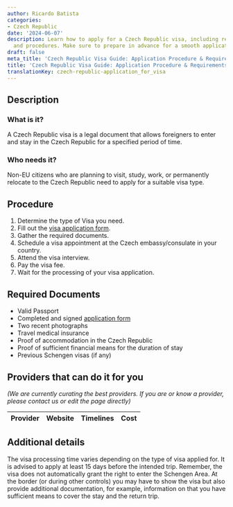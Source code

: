 ```yaml
---
author: Ricardo Batista
categories:
- Czech Republic
date: '2024-06-07'
description: Learn how to apply for a Czech Republic visa, including required documents
  and procedures. Make sure to prepare in advance for a smooth application process.
draft: false
meta_title: 'Czech Republic Visa Guide: Application Procedure & Requirements'
title: 'Czech Republic Visa Guide: Application Procedure & Requirements'
translationKey: czech-republic-application_for_visa
---
```



## Description
### What is it?
A Czech Republic visa is a legal document that allows foreigners to enter and stay in the Czech Republic for a specified period of time.
### Who needs it?
Non-EU citizens who are planning to visit, study, work, or permanently relocate to the Czech Republic need to apply for a suitable visa type.

## Procedure
1. Determine the type of Visa you need.
2. Fill out the [visa application form](https://www.mzv.cz/jnp/en/information_for_aliens/general_visa_information/long_stay_visa/index.html).
3. Gather the required documents.
4. Schedule a visa appointment at the Czech embassy/consulate in your country.
5. Attend the visa interview.
6. Pay the visa fee.
7. Wait for the processing of your visa application. 

## Required Documents
- Valid Passport
- Completed and signed [application form](https://www.mzv.cz/jnp/en/information_for_aliens/general_visa_information/long_stay_visa/index.html)
- Two recent photographs
- Travel medical insurance
- Proof of accommodation in the Czech Republic
- Proof of sufficient financial means for the duration of stay
- Previous Schengen visas (if any)
   
## Providers that can do it for you

_(We are currently curating the best providers. If you are or know a provider, please contact us or edit the page directly)_

| Provider        |     Website     |     Timelines    |       Cost      |
| --------------- | --------------- |  :-------------: | :-------------: |

## Additional details
The visa processing time varies depending on the type of visa applied for. It is advised to apply at least 15 days before the intended trip.
Remember, the visa does not automatically grant the right to enter the Schengen Area. At the border (or during other controls) you may have to show the visa but also provide additional documentation, for example, information on that you have sufficient means to cover the stay and the return trip.